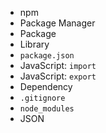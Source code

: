 * npm
* Package Manager
* Package
* Library
* `package.json`
* JavaScript: `import`
* JavaScript: `export`
* Dependency
* `.gitignore`
* `node_modules`
* JSON
